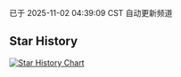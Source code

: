 已于 2025-11-02 04:39:09 CST 自动更新频道
## Star History
<a href='https://star-history.com/#huang770101/my-iptv&Date'>
<picture>
<source media='(prefers-color-scheme: dark)' srcset='https://api.star-history.com/svg?repos=huang770101/my-iptv&type=Date&theme=dark' />
<source media='(prefers-color-scheme: light)' srcset='https://api.star-history.com/svg?repos=huang770101/my-iptv&type=Date' />
<img alt='Star History Chart' src='https://api.star-history.com/svg?repos=huang770101/my-iptv&type=Date' />
</picture>
</a>
